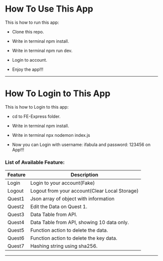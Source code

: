 # How To Use This App

This is how to run this app: 
 
 - Clone this repo.

 - Write in terminal npm install.
 
 - Write in terminal npm run dev.

 - Login to account.

 - Enjoy the app!!!

 ---

 # How To Login to This App

 This is how to Login to this app:

  - cd to FE-Express folder.

  - Write in terminal npm install.

  - Write in terminal npx nodemon index.js

  - Now you can Login with username: ifabula and password: 123456 on App!!!
 

### List of Available Feature:

 | Feature | Description |
 | ---- | ---- | 
 | Login | Login to your account(Fake) 
 | Logout | Logout from your account(Clear Local Storage) 
 | Quest1 | Json array of object with information 
 | Quest2 | Edit the Data on Quest 1. 
 | Quest3 | Data Table from API. 
 | Quest4 | Data Table from API, showing 10 data only. 
 | Quest5 | Function action to delete the data. 
 | Quest6 | Function action to delete the key data. 
 | Quest7 | Hashing string using sha256. 

---

